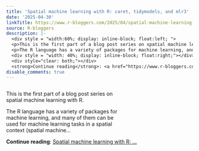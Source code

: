 ```yaml
---
title: 'Spatial machine learning with R: caret, tidymodels, and mlr3'
date: '2025-04-30'
linkTitle: https://www.r-bloggers.com/2025/04/spatial-machine-learning-with-r-caret-tidymodels-and-mlr3/
source: R-bloggers
description: |-
  <div style = "width:60%; display: inline-block; float:left; ">
  <p>This is the first part of a blog post series on spatial machine learning with R.</p>
  <p>The R language has a variety of packages for machine learning, and many of them can be used for machine learning tasks in a spatial context (spatial machine...</p></div>
  <div style = "width: 40%; display: inline-block; float:right;"></div>
  <div style="clear: both;"></div>
  <strong>Continue reading</strong>: <a href="https://www.r-bloggers.com/2025/04/spatial-machine-learning-with-r-caret-tidymodels-and-mlr3/">Spatial machine learning with R: ...
disable_comments: true
---
```

<div style = "width:60%; display: inline-block; float:left; ">
<p>This is the first part of a blog post series on spatial machine learning with R.</p>
<p>The R language has a variety of packages for machine learning, and many of them can be used for machine learning tasks in a spatial context (spatial machine...</p></div>
<div style = "width: 40%; display: inline-block; float:right;"></div>
<div style="clear: both;"></div>
<strong>Continue reading</strong>: <a href="https://www.r-bloggers.com/2025/04/spatial-machine-learning-with-r-caret-tidymodels-and-mlr3/">Spatial machine learning with R: ...